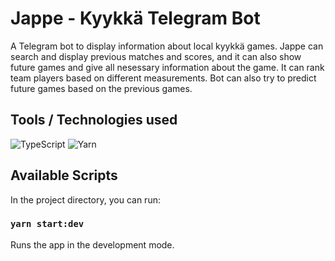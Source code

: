 # Jappe - Kyykkä Telegram Bot

A Telegram bot to display information about local kyykkä games. Jappe can search and display previous matches and scores, 
and it can also show future games and give all nesessary information about the game. It can rank team players based on different measurements.
Bot can also try to predict future games based on the previous games.

## Tools / Technologies used

![TypeScript](https://img.shields.io/badge/typescript-%23007ACC.svg?style=for-the-badge&logo=typescript&logoColor=white)
![Yarn](https://img.shields.io/badge/yarn-%232C8EBB.svg?style=for-the-badge&logo=yarn&logoColor=white)

## Available Scripts

In the project directory, you can run:

### `yarn start:dev`

Runs the app in the development mode.

